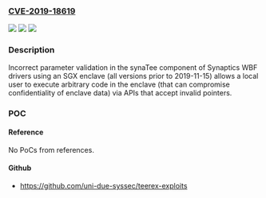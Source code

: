 ### [CVE-2019-18619](https://cve.mitre.org/cgi-bin/cvename.cgi?name=CVE-2019-18619)
![](https://img.shields.io/static/v1?label=Product&message=n%2Fa&color=blue)
![](https://img.shields.io/static/v1?label=Version&message=n%2Fa&color=blue)
![](https://img.shields.io/static/v1?label=Vulnerability&message=n%2Fa&color=brighgreen)

### Description

Incorrect parameter validation in the synaTee component of Synaptics WBF drivers using an SGX enclave (all versions prior to 2019-11-15) allows a local user to execute arbitrary code in the enclave (that can compromise confidentiality of enclave data) via APIs that accept invalid pointers.

### POC

#### Reference
No PoCs from references.

#### Github
- https://github.com/uni-due-syssec/teerex-exploits

